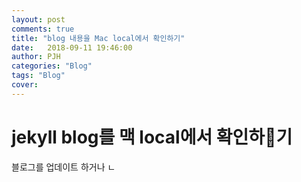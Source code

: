```yaml
---
layout: post
comments: true
title: "blog 내용을 Mac local에서 확인하기"
date:   2018-09-11 19:46:00
author: PJH
categories: "Blog"
tags: "Blog"
cover:
---
```


<h1>
jekyll blog를 맥 local에서 확인하기
</h1>

블로그를 업데이트 하거나 ㄴ
